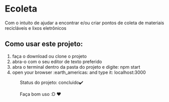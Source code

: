 <h1> Ecoleta </h1>
Com o intuito de ajudar a encontrar e/ou criar pontos de coleta de materiais recicláveis e lixos eletrônicos

<h2>Como usar este projeto:</h2>


<ol>
  <li> faça o download ou clone o projeto </li>
  <li> abra-o com o seu editor de texto preferido </li>
  <li> abra o terminal dentro da pasta do projeto e digite: npm start </li>
  <li> open your browser :earth_americas: and type it: localhost:3000 </li>
<ol>


Status do projeto: concluido:heavy_check_mark:

Faça bom uso :D :heart:
